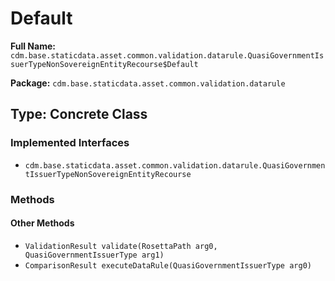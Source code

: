 # Default

**Full Name:** `cdm.base.staticdata.asset.common.validation.datarule.QuasiGovernmentIssuerTypeNonSovereignEntityRecourse$Default`

**Package:** `cdm.base.staticdata.asset.common.validation.datarule`

## Type: Concrete Class

### Implemented Interfaces

- `cdm.base.staticdata.asset.common.validation.datarule.QuasiGovernmentIssuerTypeNonSovereignEntityRecourse`

### Methods

#### Other Methods

- `ValidationResult validate(RosettaPath arg0, QuasiGovernmentIssuerType arg1)`
- `ComparisonResult executeDataRule(QuasiGovernmentIssuerType arg0)`

